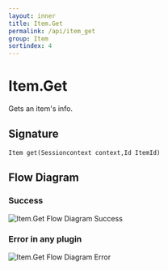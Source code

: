 ```yaml
---
layout: inner
title: Item.Get
permalink: /api/item_get
group: Item
sortindex: 4
---
```

# Item.Get

Gets an item's info.

## Signature

`Item get(Sessioncontext context,Id ItemId)`

## Flow Diagram

### Success

![Item.Get Flow Diagram Success](../images/item_get_success.jpg)

### Error in any plugin

![Item.Get Flow Diagram Error](../images/item_get_error.jpg)
